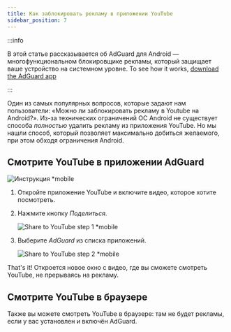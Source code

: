 ```yaml
---
title: Как заблокировать рекламу в приложении YouTube
sidebar_position: 7
---
```


:::info

В этой статье рассказывается об AdGuard для Android — многофункциональном блокировщике рекламы, который защищает ваше устройство на системном уровне. To see how it works, [download the AdGuard app](https://agrd.io/download-kb-adblock)

:::

Один из самых популярных вопросов, которые задают нам пользователи: «Можно ли заблокировать рекламу в Youtube на Android?». Из-за технических ограничений ОС Android не существует способа *полностью* удалить рекламу из приложения YouTube. Но мы нашли способ, который позволяет максимально добиться желаемого, при этом обходя ограничения Android.

## Смотрите YouTube в приложении AdGuard

![Инструкция *mobile](https://cdn.adtidy.org/public/Adguard/Blog/Android/3-6/share.gif)

1. Откройте приложение YouTube и включите видео, которое хотите посмотреть.

1. Нажмите кнопку *Поделиться*.

    ![Share to YouTube step 1 *mobile](https://cdn.adtidy.org/content/kb/ad_blocker/android/youtube/android-youtube-share-step1.png)

1. Выберите *AdGuard* из списка приложений.

    ![Share to YouTube step 2 *mobile](https://cdn.adtidy.org/content/kb/ad_blocker/android/youtube/android-youtube-share-step2.png)

That's it! Откроется новое окно с видео, где вы сможете смотреть YouTube, не прерываясь на рекламу.

## Смотрите YouTube в браузере

Также вы можете смотреть YouTube в браузере: там не будет рекламы, если у вас установлен и включён AdGuard.
